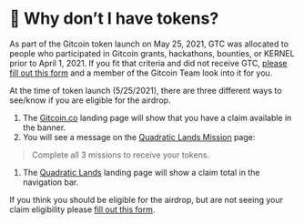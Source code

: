 # 💁 Why don’t I have tokens?

As part of the Gitcoin token launch on May 25, 2021, GTC was allocated to people who participated in Gitcoin grants, hackathons, bounties, or KERNEL prior to April 1, 2021. If you fit that criteria and did not receive GTC, [please fill out this form](https://forms.gle/btrX6ny4K6YBuJp3A) and a member of the Gitcoin Team look into it for you.

At the time of token launch (5/25/2021), there are three different ways to see/know if you are eligible for the airdrop.

1. The [Gitcoin.co](https://gitcoin.co/) landing page will show that you have a claim available in the banner.
2. You will see a message on the [Quadratic Lands Mission](http://gitcoin.co/quadraticlands/mission) page:

> Complete all 3 missions to receive your tokens.

1. The [Quadratic Lands](https://gitcoin.co/quadraticlands) landing page will show a claim total in the navigation bar.

If you think you should be eligible for the airdrop, but are not seeing your claim eligibility please [fill out this form](https://forms.gle/btrX6ny4K6YBuJp3A).
